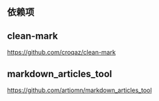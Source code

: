 ## 依赖项

## clean-mark

https://github.com/croqaz/clean-mark

## markdown_articles_tool

https://github.com/artiomn/markdown_articles_tool
